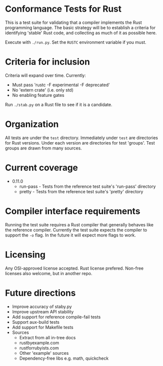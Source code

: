 # Conformance Tests for Rust

This is a test suite for validating that a
compiler implements the Rust programming language.
The basic strategy will be to
establish a criteria for identifying 'stable' Rust code, and
collecting as much of it as possible here.

Execute with `./run.py`. Set the `RUSTC` environment variable if you must.

# Criteria for inclusion

Criteria will expand over time.
Currently:

* Must pass 'rustc -F experimental -F deprecated'
* No 'extern crate' (i.e. only std)
* No enabling feature gates

Run `./stab.py` on a Rust file to see if it is a candidate.

# Organization

All tests are under the `test` directory.
Immediately under `test` are directories for Rust versions.
Under each version are directories for test 'groups'.
Test groups are drawn from many sources.

# Current coverage

- 0.11.0
  - run-pass - Tests from the reference test suite's 'run-pass' directory
  - pretty - Tests from the reference test suite's 'pretty' directory

# Compiler interface requirements

Running the test suite requires a Rust compiler that generally behaves
like the reference compiler.
Currently the test suite expects the compiler to support the `-o` flag.
In the future it will expect more flags to work.

# Licensing

Any OSI-approved license accepted.
Rust license prefered.
Non-free licenses also welcome, but in another repo.

# Future directions

* Improve accuracy of staby.py
* Improve upstream API stability
* Add support for reference compile-fail tests
* Support aux-build tests
* Add support for Makefile tests
* Sources
  * Extract from all in-tree docs
  * rustbyexample.com
  * rustforrubyists.com
  * Other 'example' sources
  * Dependency-free libs e.g. math, quickcheck

